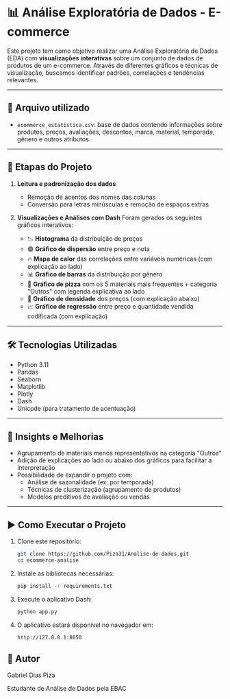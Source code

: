 # 📊 Análise Exploratória de Dados - E-commerce

Este projeto tem como objetivo realizar uma Análise Exploratória de Dados (EDA) com **visualizações interativas** sobre um conjunto de dados de produtos de um e-commerce. Através de diferentes gráficos e técnicas de visualização, buscamos identificar padrões, correlações e tendências relevantes.

---

## 📁 Arquivo utilizado

- `ecommerce_estatistica.csv`: base de dados contendo informações sobre produtos, preços, avaliações, descontos, marca, material, temporada, gênero e outros atributos.

---

## 🧪 Etapas do Projeto

1. **Leitura e padronização dos dados**
   - Remoção de acentos dos nomes das colunas
   - Conversão para letras minúsculas e remoção de espaços extras

2. **Visualizações e Análises com Dash**
   Foram gerados os seguintes gráficos interativos:

   - 📉 **Histograma** da distribuição de preços
   - 🟢 **Gráfico de dispersão** entre preço e nota
   - 🔥 **Mapa de calor** das correlações entre variáveis numéricas (com explicação ao lado)
   - 📊 **Gráfico de barras** da distribuição por gênero
   - 🥧 **Gráfico de pizza** com os 5 materiais mais frequentes + categoria "Outros" com legenda explicativa ao lado
   - 🌄 **Gráfico de densidade** dos preços (com explicação abaixo)
   - 📈 **Gráfico de regressão** entre preço e quantidade vendida codificada (com explicação)

---

## 🛠️ Tecnologias Utilizadas

- Python 3.11
- Pandas
- Seaborn
- Matplotlib
- Plotly
- Dash
- Unicode (para tratamento de acentuação)

---

## 🧠 Insights e Melhorias

- Agrupamento de materiais menos representativos na categoria "Outros"
- Adição de explicações ao lado ou abaixo dos gráficos para facilitar a interpretação
- Possibilidade de expandir o projeto com:
  - Análise de sazonalidade (ex: por temporada)
  - Técnicas de clusterização (agrupamento de produtos)
  - Modelos preditivos de avaliação ou vendas

---

## ▶️ Como Executar o Projeto

1. Clone este repositório:
   ```bash
   git clone https://github.com/Piza31/Analise-de-dados.git
   cd ecommerce-analise
   
2. Instale as bibliotecas necessárias:
   ```bash
   pip install -r requirements.txt
   
4. Execute o aplicativo Dash:
   ```bash
   python app.py

5. O aplicativo estará disponível no navegador em:
   ```bash
   http://127.0.0.1:8050

## 📌 Autor
Gabriel Dias Piza

Estudante de Análise de Dados pela EBAC

